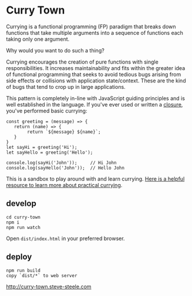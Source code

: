 # Curry Town

Currying is a functional programming (FP) paradigm that breaks down functions that take multiple arguments into a sequence of functions each taking only one argument.

Why would you want to do such a thing?

Currying encourages the creation of pure functions with single responsibilities. It increases maintainability and fits within the greater idea of functional programming that seeks to avoid tedious bugs arising from side effects or collisions with application state/context. These are the kind of bugs that tend to crop up in large applications.

This pattern is completely in-line with JavaScript guiding principles and is well established in the language. If you've ever used or written a [closure](https://developer.mozilla.org/en-US/docs/Web/JavaScript/Closures#closure), you've performed basic currying:

```
const greeting = (message) => {
   return (name) => {
        return `${message} ${name}`;
   }
}
let sayHi = greeting('Hi');
let sayHello = greeting('Hello');

console.log(sayHi('John'));     // Hi John
console.log(sayHello('John'));  // Hello John
```

This is a sandbox to play around with and learn currying. [Here is a helpful resource to learn more about practical currying](https://javascript.info/currying-partials).

## develop
```
cd curry-town
npm i
npm run watch
```

Open `dist/index.html` in your preferred browser.

## deploy
```
npm run build
copy `dist/*` to web server
```

http://curry-town.steve-steele.com
